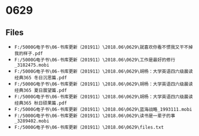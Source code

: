 # 0629

## Files

- `F:/5000G电子书\06-书库更新（201911）\2018.06\0629\就喜欢你看不惯我又干不掉我的样子.pdf`
- `F:/5000G电子书\06-书库更新（201911）\2018.06\0629\工作是最好的修行_3182475.mobi`
- `F:/5000G电子书\06-书库更新（201911）\2018.06\0629\胡杨：大学英语四六级晨读经典365 冬日沉思篇.pdf`
- `F:/5000G电子书\06-书库更新（201911）\2018.06\0629\胡杨：大学英语四六级晨读经典365 夏日展望篇.pdf`
- `F:/5000G电子书\06-书库更新（201911）\2018.06\0629\胡杨：大学英语四六级晨读经典365 秋日硕果篇.pdf`
- `F:/5000G电子书\06-书库更新（201911）\2018.06\0629\蓝海战略_1993111.mobi`
- `F:/5000G电子书\06-书库更新（201911）\2018.06\0629\读书是一辈子的事_3289402.mobi`
- `F:/5000G电子书\06-书库更新（201911）\2018.06\0629\files.txt`
